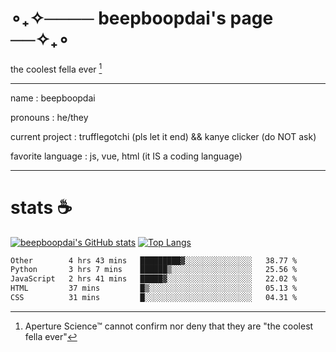 # ∘₊✧──── beepboopdai's page ──✧₊∘
the coolest fella ever [^1]

---

name
: beepboopdai

pronouns
: he/they

current project
: trufflegotchi (pls let it end) && kanye clicker (do NOT ask)

favorite language
: js, vue, html (it IS a coding language)

---

# stats ☕

[![beepboopdai's GitHub stats](https://github-readme-stats.vercel.app/api?username=beepboopdai&theme=dracula&bg_color=00000000&hide_border=true)](https://github.com/anuraghazra/github-readme-stats) [![Top Langs](https://github-readme-stats.vercel.app/api/top-langs/?username=beepboopdai&theme=dracula&bg_color=00000000&hide_border=true&layout=donut)](https://github.com/anuraghazra/github-readme-stats) 

<!--START_SECTION:waka-->

```txt
Other        4 hrs 43 mins   █████████▓░░░░░░░░░░░░░░░   38.77 %
Python       3 hrs 7 mins    ██████▒░░░░░░░░░░░░░░░░░░   25.56 %
JavaScript   2 hrs 41 mins   █████▓░░░░░░░░░░░░░░░░░░░   22.02 %
HTML         37 mins         █▒░░░░░░░░░░░░░░░░░░░░░░░   05.13 %
CSS          31 mins         █░░░░░░░░░░░░░░░░░░░░░░░░   04.31 %
```

<!--END_SECTION:waka-->







[^1]: Aperture Science™ cannot confirm nor deny that they are "the coolest fella ever"
